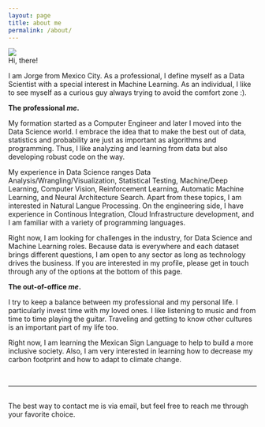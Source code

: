 ```yaml
---
layout: page
title: about me
permalink: /about/
---
```


<img class="col one right" src="/img/profile_pic.jpg">

<br/>
Hi, there! 

I am Jorge from Mexico City. As a professional, I define myself as a Data Scientist with a special interest in Machine Learning. As an individual, I like to see myself as a curious guy always trying to avoid the comfort zone :).

**The professional *me*.**

My formation started as a Computer Engineer and later I moved into the Data Science world. I embrace the idea that to make the best out of data, statistics and probability are just as important as algorithms and programming. Thus, I like analyzing and learning from data but also developing robust code on the way.

My experience in Data Science ranges Data Analysis/Wrangling/Visualization, Statistical Testing, Machine/Deep Learning, Computer Vision, Reinforcement Learning, Automatic Machine Learning, and Neural Architecture Search. Apart from these topics, I am interested in Natural Langue Processing. On the engineering side, I have experience in Continous Integration, Cloud Infrastructure development, and I am familiar with a variety of programming languages.

Right now, I am looking for challenges in the industry, for Data Science and Machine Learning roles. Because data is everywhere and each dataset brings different questions, I am open to any sector as long as technology drives the business. If you are interested in my profile, please get in touch through any of the options at the bottom of this page.

<!-- Write your biography here. Tell the world about yourself. Link to your favorite <a href="http://reddit.com" target="blank">subreddit</a>. You can put a picture in, too. The code is already in, just name your picture "prof_pic.jpg" and put it in the img folder.  -->

<!-- Link to your social media connections, too. This theme is set up to use <a href="http://fortawesome.github.io/Font-Awesome/" target="blank">Font Awesome icons</a>, like the ones below. Add your facebook, twitter, linkedin, or just disable all of them.  -->

**The out-of-office *me*.**

I try to keep a balance between my professional and my personal life. I particularly invest time with my loved ones. I like listening to music and from time to time playing the guitar. Traveling and getting to know other cultures is an important part of my life too. 

Right now, I am learning the Mexican Sign Language to help to build a more inclusive society. Also, I am very interested in learning how to decrease my carbon footprint and how to adapt to climate change.

<br/>
<hr/>
<br/>
<span class="contacticon center">
	<a href="mailto:j.gomezrb.dev@gmail.com"><i class="fa fa-envelope-square"></i></a>
	<a href="https://github.com/gomerudo" target="_blank"><i class="fa fa-github-square"></i></a>
	<a href="https://www.linkedin.com/in/jgomezrb" target="_blank"><i class="fa fa-linkedin-square"></i></a>
	<!-- <a href="http://tumblr.com" target="_blank"><i class="fa fa-tumblr-square"></i></a>
	<a href="https://twitter.com" target="_blank"><i class="fa fa-twitter-square"></i></a> -->
</span>

<div class="col three caption">
	The best way to contact me is via email, but feel free to reach me through your favorite choice.
</div>

